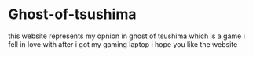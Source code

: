 # Ghost-of-tsushima
this website represents my opnion in ghost of tsushima which is a game i fell in love with after i got my gaming laptop i hope you like the website
